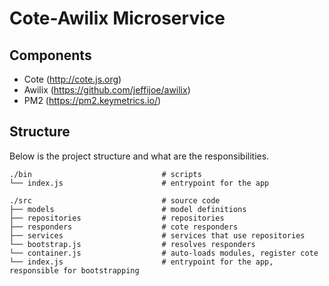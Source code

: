 # Cote-Awilix Microservice

## Components
- Cote (http://cote.js.org)
- Awilix (https://github.com/jeffijoe/awilix)
- PM2 (https://pm2.keymetrics.io/)

## Structure
Below is the project structure and what are the responsibilities.
```
./bin                             # scripts
└── index.js                      # entrypoint for the app

./src                             # source code
├── models                        # model definitions
├── repositories                  # repositories
├── responders                    # cote responders
├── services                      # services that use repositories
└── bootstrap.js                  # resolves responders
└── container.js                  # auto-loads modules, register cote 
└── index.js                      # entrypoint for the app, responsible for bootstrapping
```
